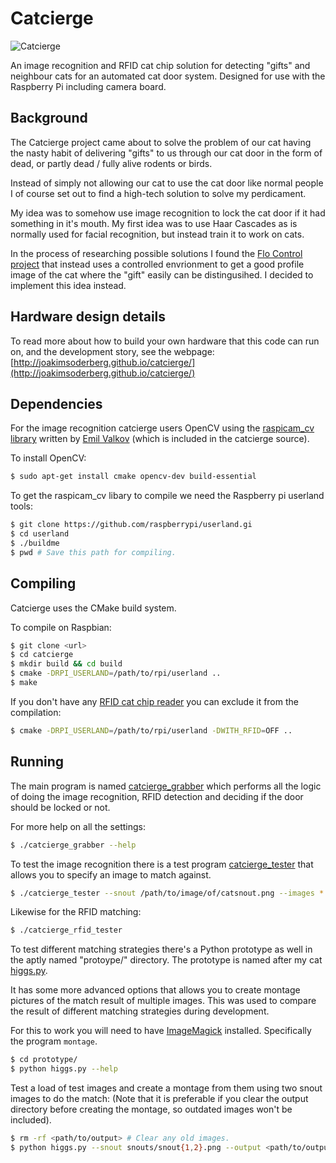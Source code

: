 Catcierge
=========
![Catcierge](https://raw2.github.com/JoakimSoderberg/catcierge-examples/master/diy/small_logo.jpg)

An image recognition and RFID cat chip solution for detecting "gifts" and
neighbour cats for an automated cat door system. Designed for use with the
Raspberry Pi including camera board.

Background
----------
The Catcierge project came about to solve the problem of our cat having the
nasty habit of delivering "gifts" to us through our cat door in the form 
of dead, or partly dead / fully alive rodents or birds.

Instead of simply not allowing our cat to use the cat door like normal people
I of course set out to find a high-tech solution to solve my perdicament.

My idea was to somehow use image recognition to lock the cat door if it had
something in it's mouth. My first idea was to use Haar Cascades as is normally
used for facial recognition, but instead train it to work on cats.

In the process of researching possible solutions I found the 
[Flo Control project][flo_control] that instead uses a controlled envrionment
to get a good profile image of the cat where the "gift" easily can be
distingusihed. I decided to implement this idea instead. 

Hardware design details
-----------------------
To read more about how to build your own hardware that this code can run on, and the development story, see the webpage: [http://joakimsoderberg.github.io/catcierge/](http://joakimsoderberg.github.io/catcierge/)

Dependencies
------------
For the image recognition catcierge users OpenCV using the 
[raspicam_cv library][raspicam_cv] written by [Emil Valkov][emil_valkov]
(which is included in the catcierge source).

To install OpenCV:

```bash
$ sudo apt-get install cmake opencv-dev build-essential
```

To get the raspicam_cv libary to compile we need the Raspberry pi 
userland tools:

```bash
$ git clone https://github.com/raspberrypi/userland.gi
$ cd userland
$ ./buildme
$ pwd # Save this path for compiling.
```

Compiling
---------
Catcierge uses the CMake build system.

To compile on Raspbian:

```bash
$ git clone <url>
$ cd catcierge
$ mkdir build && cd build
$ cmake -DRPI_USERLAND=/path/to/rpi/userland ..
$ make
```

If you don't have any [RFID cat chip reader][rfid_cat] you can exclude
it from the compilation:

```bash
$ cmake -DRPI_USERLAND=/path/to/rpi/userland -DWITH_RFID=OFF ..
```

Running
-------
The main program is named [catcierge_grabber](catcierge_grabber.c) which 
performs all the logic of doing the image recognition, RFID detection and
deciding if the door should be locked or not.

For more help on all the settings:

```bash
$ ./catcierge_grabber --help
```

To test the image recognition there is a test program 
[catcierge_tester](catcierge_tester.c) that allows you to specify an image
to match against.

```bash
$ ./catcierge_tester --snout /path/to/image/of/catsnout.png --images *.png
```

Likewise for the RFID matching:

```bash
$ ./catcierge_rfid_tester
```

To test different matching strategies there's a Python prototype as well
in the aptly named "protoype/" directory. The prototype is named after my
cat [higgs.py](prototype/higgs.py). 

It has some more advanced options that allows you to create montage 
pictures of the match result of multiple images. This was used to
compare the result of different matching strategies during development.

For this to work you will need to have [ImageMagick][imagemagick] installed.
Specifically the program `montage`.


```bash
$ cd prototype/
$ python higgs.py --help
```

Test a load of test images and create a montage from them using two
snout images to do the match:
(Note that it is preferable if you clear the output directory before
creating the montage, so outdated images won't be included).

```bash
$ rm -rf <path/to/output> # Clear any old images.
$ python higgs.py --snout snouts/snout{1,2}.png --output <path/to/output> --noshow --threshold 0.8 --avg --montage
```

[imagemagick]: http://www.imagemagick.org/
[flo_control]: http://www.quantumpicture.com/Flo_Control/flo_control.htm]
[raspicam_cv]: https://github.com/robidouille/robidouille/tree/master/raspicam_cv
[emil_valkov]: http://www.robidouille.com/
[rfid_cat]: http://www.priority1design.com.au/shopfront/index.php?main_page=product_info&cPath=1&products_id=23
